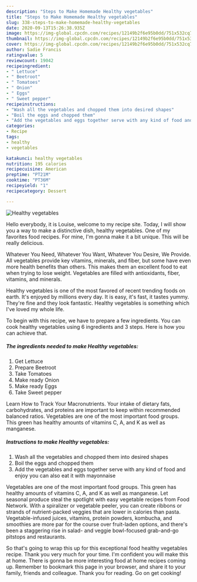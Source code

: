 ```yaml
---
description: "Steps to Make Homemade Healthy vegetables"
title: "Steps to Make Homemade Healthy vegetables"
slug: 338-steps-to-make-homemade-healthy-vegetables
date: 2020-09-13T15:26:38.935Z
image: https://img-global.cpcdn.com/recipes/12149b2f6e95b0dd/751x532cq70/healthy-vegetables-recipe-main-photo.jpg
thumbnail: https://img-global.cpcdn.com/recipes/12149b2f6e95b0dd/751x532cq70/healthy-vegetables-recipe-main-photo.jpg
cover: https://img-global.cpcdn.com/recipes/12149b2f6e95b0dd/751x532cq70/healthy-vegetables-recipe-main-photo.jpg
author: Sadie Francis
ratingvalue: 5
reviewcount: 19042
recipeingredient:
- " Lettuce"
- " Beetroot"
- " Tomatoes"
- " Onion"
- " Eggs"
- " Sweet pepper"
recipeinstructions:
- "Wash all the vegetables and chopped them into desired shapes"
- "Boil the eggs and chopped them"
- "Add the vegetables and eggs together serve with any kind of food and enjoy you can also eat it with mayonnaise"
categories:
- Recipe
tags:
- healthy
- vegetables

katakunci: healthy vegetables 
nutrition: 195 calories
recipecuisine: American
preptime: "PT21M"
cooktime: "PT36M"
recipeyield: "1"
recipecategory: Dessert

---
```



![Healthy vegetables](https://img-global.cpcdn.com/recipes/12149b2f6e95b0dd/751x532cq70/healthy-vegetables-recipe-main-photo.jpg)

Hello everybody, it is Louise, welcome to my recipe site. Today, I will show you a way to make a distinctive dish, healthy vegetables. One of my favorites food recipes. For mine, I'm gonna make it a bit unique. This will be really delicious.

Whatever You Need, Whatever You Want, Whatever You Desire, We Provide. All vegetables provide key vitamins, minerals, and fiber, but some have even more health benefits than others. This makes them an excellent food to eat when trying to lose weight. Vegetables are filled with antioxidants, fiber, vitamins, and minerals.

Healthy vegetables is one of the most favored of recent trending foods on earth. It's enjoyed by millions every day. It is easy, it's fast, it tastes yummy. They're fine and they look fantastic. Healthy vegetables is something which I've loved my whole life.


To begin with this recipe, we have to prepare a few ingredients. You can cook healthy vegetables using 6 ingredients and 3 steps. Here is how you can achieve that.

<!--inarticleads1-->

##### The ingredients needed to make Healthy vegetables:

1. Get  Lettuce
1. Prepare  Beetroot
1. Take  Tomatoes
1. Make ready  Onion
1. Make ready  Eggs
1. Take  Sweet pepper


Learn How to Track Your Macronutrients. Your intake of dietary fats, carbohydrates, and proteins are important to keep within recommended balanced ratios. Vegetables are one of the most important food groups. This green has healthy amounts of vitamins C, A, and K as well as manganese. 

<!--inarticleads2-->

##### Instructions to make Healthy vegetables:

1. Wash all the vegetables and chopped them into desired shapes
1. Boil the eggs and chopped them
1. Add the vegetables and eggs together serve with any kind of food and enjoy you can also eat it with mayonnaise


Vegetables are one of the most important food groups. This green has healthy amounts of vitamins C, A, and K as well as manganese. Let seasonal produce steal the spotlight with easy vegetable recipes from Food Network. With a spiralizer or vegetable peeler, you can create ribbons or strands of nutrient-packed veggies that are lower in calories than pasta. Vegetable-infused juices, vitamins, protein powders, kombucha, and smoothies are more par for the course over fruit-laden options, and there&#39;s been a staggering rise in salad- and veggie bowl-focused grab-and-go pitstops and restaurants. 

So that's going to wrap this up for this exceptional food healthy vegetables recipe. Thank you very much for your time. I'm confident you will make this at home. There is gonna be more interesting food at home recipes coming up. Remember to bookmark this page in your browser, and share it to your family, friends and colleague. Thank you for reading. Go on get cooking!
